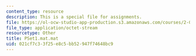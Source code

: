 ```yaml
---
content_type: resource
description: This is a special file for assignments.
file: https://ol-ocw-studio-app-production.s3.amazonaws.com/courses/2-086-numerical-computation-for-mechanical-engineers-fall-2012/021cf7c33f25e8c5bb52947f74648bc9_PSet1.mat.mat
file_type: application/octet-stream
resourcetype: Other
title: PSet1.mat.mat
uid: 021cf7c3-3f25-e8c5-bb52-947f74648bc9
---
```

